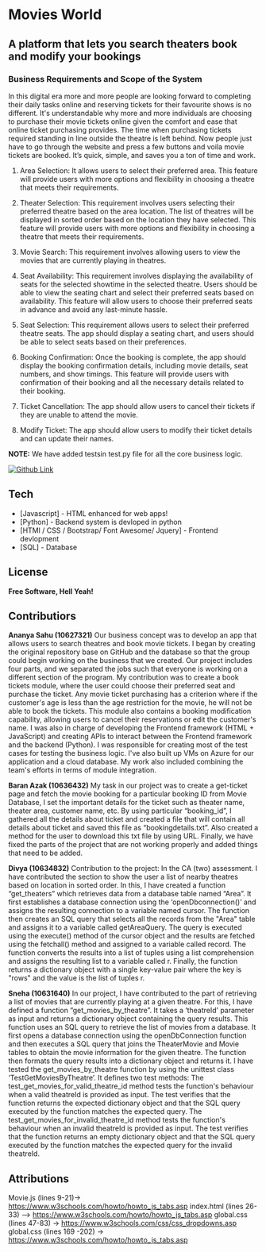 # Movies World
## A platform that lets  you search theaters book and modify your bookings
### Business Requirements  and Scope of the System

In this digital era more and more people are looking forward to completing their daily tasks online and reserving tickets for their favourite shows is no different. It's understandable why more and more individuals are choosing to purchase their movie tickets online given the comfort and ease that online ticket purchasing provides.
The time when purchasing tickets required standing in line outside the theatre is left behind. Now people just have to go through the website and press a few buttons and voila movie tickets are booked. It’s quick, simple, and saves you a ton of time and work.

1)	Area Selection: It allows users to select their preferred area. This feature will provide users with more options and flexibility in choosing a theatre that meets their requirements.

2)	Theater Selection: This requirement involves users selecting their preferred theatre based on the area location. The list of theatres will be displayed in sorted order based on the location they have selected. This feature will provide users with more options and flexibility in choosing a theatre that meets their requirements.

3)	Movie Search: This requirement involves allowing users to view the movies that are currently playing in theatres. 

4)	Seat Availability: This requirement involves displaying the availability of seats for the selected showtime in the selected theatre. Users should be able to view the seating chart and select their preferred seats based on availability. This feature will allow users to choose their preferred seats in advance and avoid any last-minute hassle.

5)	Seat Selection: This requirement allows users to select their preferred theatre seats. The app should display a seating chart, and users should be able to select seats based on their preferences.
6)	Booking Confirmation: Once the booking is complete, the app should display the booking confirmation details, including movie details, seat numbers, and show timings. This feature will provide users with confirmation of their booking and all the necessary details related to their booking.
7)	Ticket Cancellation: The app should allow users to cancel their tickets if they are unable to attend the movie. 

8)	Modify Ticket: The app should allow users to modify their ticket details and can update their names.


**NOTE:** We have added testsin test.py file for all the core business logic.

[![Github Link](https://github.com/AnanyaSahu/Movies-world)](https://github.com/AnanyaSahu/Movies-world)


## Tech

- [Javascript] - HTML enhanced for web apps!
- [Python] - Backend system is devloped in python
- [HTMl / CSS / Bootstrap/ Font Awesome/ Jquery] - Frontend devlopment
- [SQL] - Database  

## License
**Free Software, Hell Yeah!**

## Contributiors
**Ananya Sahu (10627321)**
Our business concept was to develop an app that allows users to search theatres and book movie tickets. I began by creating the original repository base on GitHub and the database so that the group could begin working on the business that we created. Our project includes four parts, and we separated the jobs such that everyone is working on a different section of the program. 
My contribution was to create a book tickets module, where the user could choose their preferred seat and purchase the ticket. Any movie ticket purchasing has a criterion where if the customer's age is less than the age restriction for the movie, he will not be able to book the tickets. This module also contains a booking modification capability, allowing users to cancel their reservations or edit the customer's name.
I was also in charge of developing the Frontend framework (HTML + JavaScript) and creating APIs to interact between the Frontend framework and the backend (Python). I was responsible for creating most of the test cases for testing the business logic. I've also built up VMs on Azure for our application and a cloud database. My work also included combining the team's efforts in terms of module integration.

**Baran Azak (10636432)**
My task in our project was to create a get-ticket page and fetch the movie booking for a particular booking ID from Movie Database, I set the important details for the ticket such as theater name, theater area, customer name, etc. By using particular “booking_id”, I gathered all the details about ticket and created a file that will contain all details about ticket and saved this file as “bookingdetails.txt”. Also created a method for the user to download this txt file by using URL. Finally, we have fixed the parts of the project that are not working properly and added things that need to be added.

**Divya (10634832)**
Contribution to the project: In the CA (two) assessment. I have contributed the section to show the user a list of nearby theatres based on location in sorted order. In this, I have created a function “get_theaters” which retrieves data from a database table named “Area”. It first establishes a database connection using the ‘openDbconnection()’ and assigns the resulting connection to a variable named cursor.
The function then creates an SQL query that selects all the records from the "Area" table and assigns it to a variable called getAreaQuery. The query is executed using the execute() method of the cursor object and the results are fetched using the fetchall() method and assigned to a variable called record.
The function converts the results into a list of tuples using a list comprehension and assigns the resulting list to a variable called r. Finally, the function returns a dictionary object with a single key-value pair where the key is "rows" and the value is the list of tuples r.

**Sneha (10631640)**
In our project, I have contributed to the part of retrieving a list of movies that are currently playing at a given theatre. For this, I have defined a function “get_movies_by_theatre”. It takes a ‘theatreId’ parameter as input and returns a dictionary object containing the query results. This function uses an SQL query to retrieve the list of movies from a database. It first opens a database connection using the openDbConnection function and then executes a SQL query that joins the TheaterMovie and Movie tables to obtain the movie information for the given theatre. The function then formats the query results into a dictionary object and returns it. I have tested the get_movies_by_theatre function by using the unittest class ‘TestGetMoviesByTheatre’. It defines two test methods: The test_get_movies_for_valid_theatre_id method tests the function's behaviour when a valid theatreId is provided as input. The test verifies that the function returns the expected dictionary object and that the SQL query executed by the function matches the expected query. The test_get_movies_for_invalid_theatre_id method tests the function's behaviour when an invalid theatreId is provided as input. The test verifies that the function returns an empty dictionary object and that the SQL query executed by the function matches the expected query for the invalid theatreId.


## Attributions 

Movie.js (lines 9-21)-> https://www.w3schools.com/howto/howto_js_tabs.asp 
index.html (lines 26-33) –>  https://www.w3schools.com/howto/howto_js_tabs.asp 
global.css (lines 47-83) -> https://www.w3schools.com/css/css_dropdowns.asp
global.css (lines 169 -202) -> https://www.w3schools.com/howto/howto_js_tabs.asp


